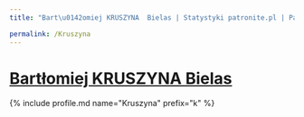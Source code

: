 ```yaml
---
title: "Bart\u0142omiej KRUSZYNA  Bielas | Statystyki patronite.pl | Patromierz"

permalink: /Kruszyna
---
```


# [Bartłomiej KRUSZYNA  Bielas](https://patronite.pl/Kruszyna)

{% include profile.md name="Kruszyna" prefix="k" %}

